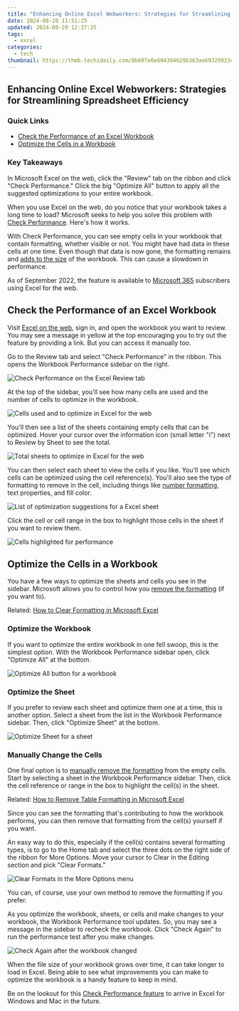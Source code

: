 ```yaml
---
title: "Enhancing Online Excel Webworkers: Strategies for Streamlining Spreadsheet Efficiency"
date: 2024-08-28 11:51:25
updated: 2024-08-29 12:37:25
tags:
  - excel
categories:
  - tech
thumbnail: https://thmb.techidaily.com/8b607e0e604394629b363ae69329923c5b752c9a4c4af741aef58011df0d7554.jpg
---
```


## Enhancing Online Excel Webworkers: Strategies for Streamlining Spreadsheet Efficiency

### Quick Links

* [Check the Performance of an Excel Workbook](https://easy-unlock-android.techidaily.com/how-to-unlock-nokia-105-classic-phone-without-any-data-loss-by-drfone-android/)
* [Optimize the Cells in a Workbook](https://video-screen-grab.techidaily.com/rebranding-identity-on-google-meet-laptops-and-phones/)

### Key Takeaways

 In Microsoft Excel on the web, click the "Review" tab on the ribbon and click "Check Performance." Click the big "Optimize All" button to apply all the suggested optimizations to your entire workbook.

 When you use Excel on the web, do you notice that your workbook takes a long time to load? Microsoft seeks to help you solve this problem with [Check Performance](https://android-transfer.techidaily.com/in-2024-how-to-transfer-photos-from-realme-12-5g-to-laptop-without-usb-drfone-by-drfone-transfer-from-android-transfer-from-android/). Here's how it works.

 With Check Performance, you can see empty cells in your workbook that contain formatting, whether visible or not. You might have had data in these cells at one time. Even though that data is now gone, the formatting remains and [adds to the size](https://tiktok-videos.techidaily.com/new-revitalize-your-tiktok-videos-masterful-techniques-to-alter-backdrops/) of the workbook. This can cause a slowdown in performance.

 As of September 2022, the feature is available to [Microsoft 365](https://games-able.techidaily.com/ultimate-console-content-psplus-or-xbox-game-pass/) subscribers using Excel for the web.

##  Check the Performance of an Excel Workbook

 Visit [Excel on the web](https://www.office.com/launch/excel), sign in, and open the workbook you want to review. You may see a message in yellow at the top encouraging you to try out the feature by providing a link. But you can access it manually too.

 Go to the Review tab and select "Check Performance" in the ribbon. This opens the Workbook Performance sidebar on the right.

![Check Performance on the Excel Review tab](https://static1.howtogeekimages.com/wordpress/wp-content/uploads/2022/09/ReviewCheckPerformance-ExcelWebOptimizePerformance.png) 

 At the top of the sidebar, you'll see how many cells are used and the number of cells to optimize in the workbook.

![Cells used and to optimize in Excel for the web](https://static1.howtogeekimages.com/wordpress/wp-content/uploads/2022/09/WorkbookPerformanceSidebar-ExcelWebOptimizePerformance.png) 

 You'll then see a list of the sheets containing empty cells that can be optimized. Hover your cursor over the information icon (small letter "i") next to Review by Sheet to see the total.

![Total sheets to optimize in Excel for the web](https://static1.howtogeekimages.com/wordpress/wp-content/uploads/2022/09/TotalSheetsToOptimize-ExcelWebOptimizePerformance.png) 

 You can then select each sheet to view the cells if you like. You'll see which cells can be optimized using the cell reference(s). You'll also see the type of formatting to remove in the cell, including things like [number formatting](https://android-location-track.techidaily.com/in-2024-top-5-tracking-apps-to-track-xiaomi-redmi-12-5g-without-them-knowing-drfone-by-drfone-virtual-android/), text properties, and fill color.

![List of optimization suggestions for a Excel sheet](https://static1.howtogeekimages.com/wordpress/wp-content/uploads/2022/09/SheetToOptimize-ExcelWebOptimizePerformance.png) 

 Click the cell or cell range in the box to highlight those cells in the sheet if you want to review them.

![Cells highlighted for performance](https://static1.howtogeekimages.com/wordpress/wp-content/uploads/2022/09/CellsToOptimize-ExcelWebOptimizePerformance.png) 

##  Optimize the Cells in a Workbook

 You have a few ways to optimize the sheets and cells you see in the sidebar. Microsoft allows you to control how you [remove the formatting](https://remote-screen-capture.techidaily.com/new-2024-approved-capture-video-perfection-in-minutes/) (if you want to).

Related: [How to Clear Formatting in Microsoft Excel](https://remote-screen-capture.techidaily.com/new-2024-approved-capture-video-perfection-in-minutes/) 

###  Optimize the Workbook

 If you want to optimize the entire workbook in one fell swoop, this is the simplest option. With the Workbook Performance sidebar open, click "Optimize All" at the bottom.

![Optimize All button for a workbook](https://static1.howtogeekimages.com/wordpress/wp-content/uploads/2022/09/OptimizeAll-ExcelWebOptimizePerformance.png) 

###  Optimize the Sheet

 If you prefer to review each sheet and optimize them one at a time, this is another option. Select a sheet from the list in the Workbook Performance sidebar. Then, click "Optimize Sheet" at the bottom.

![Optimize Sheet for a sheet](https://static1.howtogeekimages.com/wordpress/wp-content/uploads/2022/09/OptimizeSheet-ExcelWebOptimizePerformance.png) 

###  Manually Change the Cells

 One final option is to [manually remove the formatting](https://ios-unlock.techidaily.com/how-to-change-country-on-app-store-for-iphone-8-plus-with-7-methods-by-drfone-ios/) from the empty cells. Start by selecting a sheet in the Workbook Performance sidebar. Then, click the cell reference or range in the box to highlight the cell(s) in the sheet.

Related: [How to Remove Table Formatting in Microsoft Excel](https://ios-unlock.techidaily.com/how-to-change-country-on-app-store-for-iphone-8-plus-with-7-methods-by-drfone-ios/) 

 Since you can see the formatting that's contributing to how the workbook performs, you can then remove that formatting from the cell(s) yourself if you want.

 An easy way to do this, especially if the cell(s) contains several formatting types, is to go to the Home tab and select the three dots on the right side of the ribbon for More Options. Move your cursor to Clear in the Editing section and pick "Clear Formats."

![Clear Formats in the More Options menu](https://static1.howtogeekimages.com/wordpress/wp-content/uploads/2022/09/ClearFormats-ExcelWebOptimizePerformance.png) 

 You can, of course, use your own method to remove the formatting if you prefer.

 As you optimize the workbook, sheets, or cells and make changes to your workbook, the Workbook Performance tool updates. So, you may see a message in the sidebar to recheck the workbook. Click "Check Again" to run the performance test after you make changes.

![Check Again after the workbook changed](https://static1.howtogeekimages.com/wordpress/wp-content/uploads/2022/09/CheckAgain-ExcelWebOptimizePerformance.png) 

 When the file size of your workbook grows over time, it can take longer to load in Excel. Being able to see what improvements you can make to optimize the workbook is a handy feature to keep in mind.

 Be on the lookout for this [Check Performance feature](https://techcommunity.microsoft.com/t5/excel-blog/do-you-have-slow-workbooks-due-to-size-bloat-give-us-a-try-at/ba-p/3574198) to arrive in Excel for Windows and Mac in the future.

<ins class="adsbygoogle"
     style="display:block"
     data-ad-format="autorelaxed"
     data-ad-client="ca-pub-7571918770474297"
     data-ad-slot="1223367746"></ins>



<ins class="adsbygoogle"
     style="display:block"
     data-ad-client="ca-pub-7571918770474297"
     data-ad-slot="8358498916"
     data-ad-format="auto"
     data-full-width-responsive="true"></ins>
